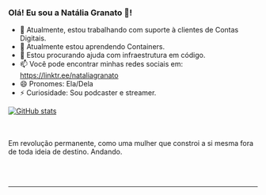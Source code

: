 ### Olá! Eu sou a Natália Granato 👋! 
- 🔭 Atualmente, estou trabalhando com suporte à clientes de Contas Digitais.
- 🌱 Atualmente estou aprendendo Containers.
- 🤔 Estou procurando ajuda com infraestrutura em código.
- 📫 Você pode encontrar minhas redes sociais em: https://linktr.ee/nataliagranato
- 😄 Pronomes: Ela/Dela
- ⚡ Curiosidade: Sou podcaster e streamer.

[![GitHub stats](https://github-readme-stats.vercel.app/api?username=techpreta)](https://github.com/anuraghazra/github-readme-stats) 

<br><br>
Em revolução permanente, como uma mulher que constroi a si mesma fora de toda ideia de destino.
Andando.

<br>
<br>

----
</div>
